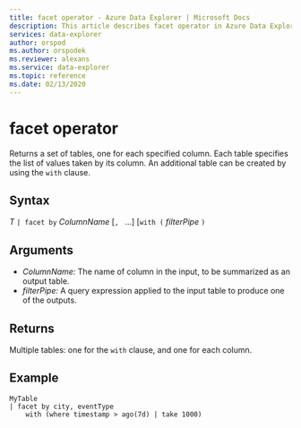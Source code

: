 ```yaml
---
title: facet operator - Azure Data Explorer | Microsoft Docs
description: This article describes facet operator in Azure Data Explorer.
services: data-explorer
author: orspod
ms.author: orspodek
ms.reviewer: alexans
ms.service: data-explorer
ms.topic: reference
ms.date: 02/13/2020
---
```

# facet operator

Returns a set of tables, one for each specified column.
Each table specifies the list of values taken by its column.
An additional table can be created by using the `with` clause.

## Syntax

*T* `| facet by` *ColumnName* [`, ` ...] [`with (` *filterPipe* `)`

## Arguments

* *ColumnName:* The name of column in the input, to be summarized as an output table.
* *filterPipe:* A query expression applied to the input table to produce one of the outputs.

## Returns

Multiple tables: one for the `with` clause, and one for each column.

## Example

```kusto
MyTable 
| facet by city, eventType 
    with (where timestamp > ago(7d) | take 1000)
```